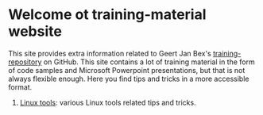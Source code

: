 # Welcome ot training-material website

This site provides extra information related to Geert Jan Bex's
[training-repository](https://github.com/gjbex/training-material)
on GitHub. This site contains a lot of training material in the form
of code samples and Microsoft Powerpoint presentations, but that is not always
flexible enough. Here you find tips and tricks in a more accessible format.

  1. [Linux tools](LinuxTools/README.md): various Linux tools related tips
     and tricks.
